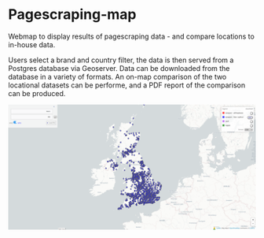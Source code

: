 # Pagescraping-map
Webmap to display results of pagescraping data - and compare locations to in-house data.

Users select a brand and country filter, the data is then served from a Postgres database via Geoserver. Data can be downloaded from the database in a variety of formats. An on-map comparison of the two locational datasets can be performe, and a PDF report of the comparison can be produced.

![map](scripts/images/pg-1.png?raw=true "Webmap")
